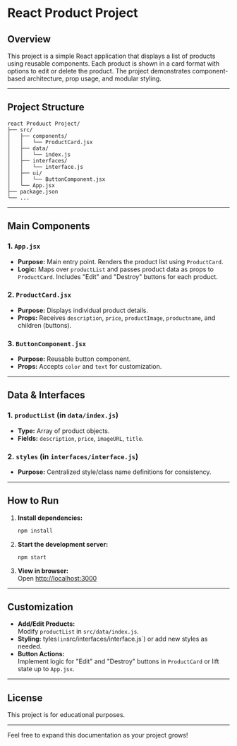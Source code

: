 # React Product Project

## Overview

This project is a simple React application that displays a list of products using reusable components. Each product is shown in a card format with options to edit or delete the product. The project demonstrates component-based architecture, prop usage, and modular styling.

---

## Project Structure

```
react Produuct Project/
├── src/
│   ├── components/
│   │   └── ProductCard.jsx
│   ├── data/
│   │   └── index.js
│   ├── interfaces/
│   │   └── interface.js
│   ├── ui/
│   │   └── ButtonComponent.jsx
│   └── App.jsx
├── package.json
└── ...
```

---

## Main Components

### 1. `App.jsx`

- **Purpose:** Main entry point. Renders the product list using `ProductCard`.
- **Logic:** Maps over `productList` and passes product data as props to `ProductCard`. Includes "Edit" and "Destroy" buttons for each product.

### 2. `ProductCard.jsx`

- **Purpose:** Displays individual product details.
- **Props:** Receives `description`, `price`, `productImage`, `productname`, and children (buttons).

### 3. `ButtonComponent.jsx`

- **Purpose:** Reusable button component.
- **Props:** Accepts `color` and `text` for customization.

---

## Data & Interfaces

### 1. `productList` (in `data/index.js`)

- **Type:** Array of product objects.
- **Fields:** `description`, `price`, `imageURL`, `title`.

### 2. `styles` (in `interfaces/interface.js`)

- **Purpose:** Centralized style/class name definitions for consistency.

---

## How to Run

1. **Install dependencies:**
   ```sh
   npm install
   ```
2. **Start the development server:**
   ```sh
   npm start
   ```
3. **View in browser:**  
   Open [http://localhost:3000](http://localhost:3000)

---

## Customization

- **Add/Edit Products:**  
  Modify `productList` in `src/data/index.js`.
- **Styling:**  tyles` (in `src/interfaces/interface.js`) or add new styles as needed.
- **Button Actions:**  
  Implement logic for "Edit" and "Destroy" buttons in `ProductCard` or lift state up to `App.jsx`.

---

## License

This project is for educational purposes.

---

Feel free to expand this documentation as your project grows!
